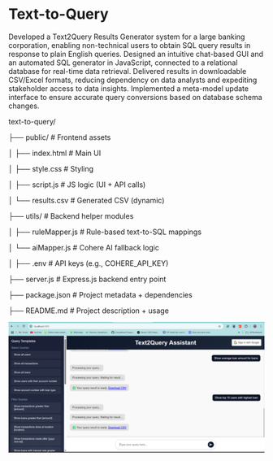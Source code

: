 # Text-to-Query

Developed a Text2Query Results Generator system for a large banking corporation, enabling non-technical users to obtain SQL query results in response to plain English queries. Designed an intuitive chat-based GUI and an automated SQL generator in JavaScript, connected to a relational database for real-time data retrieval. Delivered results in downloadable CSV/Excel formats, reducing dependency on data analysts and expediting stakeholder access to data insights. Implemented a meta-model update interface to ensure accurate query conversions based on database schema changes.

text-to-query/

├── public/                       # Frontend assets

│   ├── index.html               # Main UI

│   ├── style.css                # Styling

│   ├── script.js                # JS logic (UI + API calls)

│   └── results.csv              # Generated CSV (dynamic)

├── utils/                       # Backend helper modules

│   ├── ruleMapper.js           # Rule-based text-to-SQL mappings

│   └── aiMapper.js             # Cohere AI fallback logic

│
├── .env                         # API keys (e.g., COHERE_API_KEY)

├── server.js                    # Express.js backend entry point

├── package.json                 # Project metadata + dependencies

├── README.md                    # Project description + usage


![Preview](demo.png)
